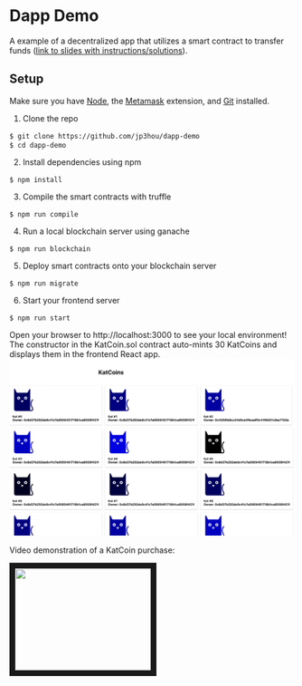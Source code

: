 # Dapp Demo
A example of a decentralized app that utilizes a smart contract to transfer funds ([link to slides with instructions/solutions](https://docs.google.com/presentation/d/1Yu9yTOsuy1EG4g5UoZKeoxxTpO3AbRJ8NOpTB8MxFbY/edit?usp=sharing)).

## Setup

Make sure you have [Node](https://nodejs.org), the [Metamask](https://metamask.io/) extension, and [Git](https://git-scm.com/book/en/v2/Getting-Started-Installing-Git) installed.

1. Clone the repo

```
$ git clone https://github.com/jp3hou/dapp-demo
$ cd dapp-demo
```

2. Install dependencies using npm

```
$ npm install
```

3. Compile the smart contracts with truffle

```
$ npm run compile
```

4. Run a local blockchain server using ganache

```
$ npm run blockchain
```

5. Deploy smart contracts onto your blockchain server

```
$ npm run migrate
```
6. Start your frontend server

```
$ npm run start
```

Open your browser to http://localhost:3000 to see your local environment!
The constructor in the KatCoin.sol contract auto-mints 30 KatCoins and displays them in the frontend React app.
![Screenshot](/screenshots/kats_home.png?raw=true)

Video demonstration of a KatCoin purchase:

<a href="https://youtu.be/9ASbelpozfA" target="_blank"><img src="http://img.youtube.com/vi/9ASbelpozfA/0.jpg" width="240" height="180" border="10" /></a>
